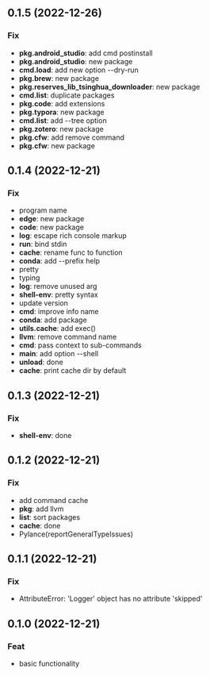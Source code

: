 ## 0.1.5 (2022-12-26)

### Fix

- **pkg.android_studio**: add cmd postinstall
- **pkg.android_studio**: new package
- **cmd.load**: add new option --dry-run
- **pkg.brew**: new package
- **pkg.reserves_lib_tsinghua_downloader**: new package
- **cmd.list**: duplicate packages
- **pkg.code**: add extensions
- **pkg.typora**: new package
- **cmd.list**: add --tree option
- **pkg.zotero**: new package
- **pkg.cfw**: add remove command
- **pkg.cfw**: new package

## 0.1.4 (2022-12-21)

### Fix

- program name
- **edge**: new package
- **code**: new package
- **log**: escape rich console markup
- **run**: bind stdin
- **cache**: rename func to function
- **conda**: add --prefix help
- pretty
- typing
- **log**: remove unused arg
- **shell-env**: pretty syntax
- update version
- **cmd**: improve info name
- **conda**: add package
- **utils.cache**: add exec()
- **llvm**: remove command name
- **cmd**: pass context to sub-commands
- **main**: add option --shell
- **unload**: done
- **cache**: print cache dir by default

## 0.1.3 (2022-12-21)

### Fix

- **shell-env**: done

## 0.1.2 (2022-12-21)

### Fix

- add command cache
- **pkg**: add llvm
- **list**: sort packages
- **cache**: done
- Pylance(reportGeneralTypeIssues)

## 0.1.1 (2022-12-21)

### Fix

- AttributeError: 'Logger' object has no attribute 'skipped'

## 0.1.0 (2022-12-21)

### Feat

- basic functionality
